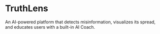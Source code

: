 # TruthLens
 An AI-powered platform that detects misinformation, visualizes its spread, and educates users with a built-in AI Coach.
